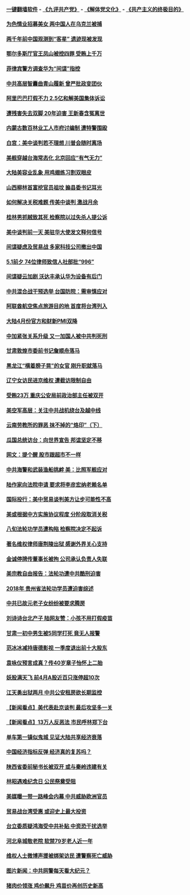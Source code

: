 #### [一键翻墙软件](https://github.com/gfw-breaker/nogfw/blob/master/README.md?t=04302138) -  [《九评共产党》](https://github.com/gfw-breaker/9ping.md?t=04302138) - [《解体党文化》](https://github.com/gfw-breaker/jtdwh.md?t=04302138) - [《共产主义的终极目的》](https://github.com/gfw-breaker/gczydzjmd.md?t=04302138)

#### [为色情业招募美女 两中国人在乌克兰被捕](../pages/nsc413/n11225138.md?t=04302138) 

#### [两千年前中国观测到“客星” 遗迹现被发现](../pages/nsc413/n11225136.md?t=04302138) 

#### [鄂尔多斯厅官王凤山被控四罪 受贿上千万](../pages/nsc413/n11225108.md?t=04302138) 

#### [菲律宾警方调查华为“间谍”指控](../pages/nsc413/n11225052.md?t=04302138) 

#### [中共高层智囊曲青山履新 曾严批政变团伙](../pages/nsc413/n11224932.md?t=04302138) 

#### [阿里巴巴打假不力 2.5亿和解美国集体诉讼](../pages/nsc413/n11224964.md?t=04302138) 

#### [遭残害失去双脚 20年迫害 王新春含冤离世](../pages/nsc413/n11223766.md?t=04302138) 

#### [内蒙古数百林业工人市府讨编制 遭特警围殴](../pages/nsc413/n11224988.md?t=04302138) 

#### [白宫：美中谈判若不理想 川普会随时离场](../pages/nsc413/n11224984.md?t=04302138) 

#### [美舰穿越台海常态化 北京回应“有气无力”](../pages/nsc413/n11224833.md?t=04302138) 

#### [大陆美容业乱象 用鸡翅练习割双眼皮](../pages/nsc413/n11224937.md?t=04302138) 

#### [山西柳林首富挖官员祖坟 搧县委书记耳光](../pages/nsc413/n11224868.md?t=04302138) 

#### [如何解决关税难题 传美中谈判 激战月余](../pages/nsc413/n11224907.md?t=04302138) 

#### [桂林男抓贼致其死 检察院以过失杀人提公诉](../pages/nsc413/n11224524.md?t=04302138) 

#### [美中谈判前一天 美驻华大使发文释何信号](../pages/nsc413/n11224773.md?t=04302138) 

#### [间谍疑虑及贸易战 多家科技公司撤出中国](../pages/nsc413/n11224753.md?t=04302138) 

#### [5.1前夕 74位律师致信人社部批“996”](../pages/nsc413/n11223338.md?t=04302138) 

#### [间谍疑云加剧 沃达丰承认华为设备有后门](../pages/nsc413/n11224659.md?t=04302138) 

#### [中共混合战干预选举 台国防院：需审慎应对](../pages/nsc413/n11224146.md?t=04302138) 


#### [阿联酋航空焦点旅游目的地 首度将台湾列入](../pages/nsc413/n11224396.md?t=04302138) 

#### [大陆4月份官方和财新PMI双降](../pages/nsc413/n11224006.md?t=04302138) 

#### [中加紧张关系升级 又一加国人被中共判死刑](../pages/nsc413/n11224222.md?t=04302138) 

#### [甘肃敦煌市委前书记詹顺舟落马](../pages/nsc413/n11224135.md?t=04302138) 

#### [黑龙江“横着膀子晃”的女官 刚升职就落马](../pages/nsc413/n11223676.md?t=04302138) 

#### [辽宁女访民进京维权 遭截访限制自由](../pages/nsc413/n11223796.md?t=04302138) 

#### [受贿23万 重庆公安局前政治部主任被双开](../pages/nsc413/n11223561.md?t=04302138) 

#### [美空军高层：关注中共战机绕台及越中线](../pages/nsc413/n11224072.md?t=04302138) 

#### [云南劳教所的罪恶 抹不掉的“烙印”（下）](../pages/nsc413/n11198969.md?t=04302138) 

#### [瓜国总统访台：向世界宣告 邦谊坚定不移](../pages/nsc413/n11223834.md?t=04302138) 

#### [网文：提个醒 股市跟超市不一样](../pages/nsc413/n11223808.md?t=04302138) 

#### [中共海警和武装渔船挑衅 美：比照军舰应对](../pages/nsc413/n11223762.md?t=04302138) 

#### [陆作家向法院申请 要求将李彦宏纳老赖名单](../pages/nsc413/n11223393.md?t=04302138) 

#### [国际投行：美中贸易谈判美方让步可能性不高](../pages/nsc413/n11223108.md?t=04302138) 

#### [美或根据中方实施协议程度 分阶段取消关税](../pages/nsc413/n11223317.md?t=04302138) 

#### [八旬法轮功学员遭构陷 检察院决定不起诉](../pages/nsc413/n11220125.md?t=04302138) 

#### [著名维权律师唐荆陵出狱 感谢外界关心支持](../pages/nsc413/n11223083.md?t=04302138) 

#### [金诚停牌传董事长被拘 公司承认负责人失联](../pages/nsc413/n11223246.md?t=04302138) 

#### [美宗教自由报告：法轮功遭中共酷刑迫害](../pages/nsc413/n11223123.md?t=04302138) 

#### [2018年 贵州省法轮功学员遭迫害综述](../pages/nsc413/n11222275.md?t=04302138) 

#### [中共已故元老子女纷纷被要求腾房](../pages/nsc413/n11222954.md?t=04302138) 

#### [刘诗诗台北产子 陆网友赞：小孩不用打假疫苗](../pages/nsc413/n11222729.md?t=04302138) 

#### [甘肃一初中男生被5同学打死 竟无人报警](../pages/nsc413/n11222919.md?t=04302138) 

#### [范冰冰减持唐德影视 一季度退出前十大股东](../pages/nsc413/n11222987.md?t=04302138) 

#### [袁咏仪预言成真？传40岁章子怡怀上二胎](../pages/nsc413/n11220290.md?t=04302138) 

#### [妖股满天飞 前4月A股近百只涨停超10次](../pages/nsc413/n11222791.md?t=04302138) 

#### [江天勇出狱两月 中共公安租房欲长期监控](../pages/nsc413/n11222889.md?t=04302138) 

#### [【新闻看点】美代表赴京谈判 最后攻坚多一关](../pages/nsc413/n11222651.md?t=04302138) 

#### [【新闻看点】13万人反恶法 市民呼林郑下台](../pages/nsc413/n11222504.md?t=04302138) 

#### [单车第一镇似鬼城 见证大陆共享经济衰落](../pages/nsc413/n11222548.md?t=04302138) 

#### [中国经济指标反弹 经济真的复苏吗？](../pages/nsc413/n11222843.md?t=04302138) 

#### [陕西省委前秘书长被双开 或与秦岭违建有关](../pages/nsc413/n11222231.md?t=04302138) 

#### [林昭遇难纪念日 公民祭奠受阻](../pages/nsc413/n11222751.md?t=04302138) 

#### [美媒曝一带一路峰会内幕 中共威胁欧洲官员](../pages/nsc413/n11222562.md?t=04302138) 

#### [贸易战台湾受惠 或迎史上最大投资](../pages/nsc413/n11222111.md?t=04302138) 

#### [台立委质疑鸿海受中共补贴 中资恐干扰选举](../pages/nsc413/n11221958.md?t=04302138) 

#### [河北阜城敬老院 软禁79岁老人近一年](../pages/nsc413/n11222609.md?t=04302138) 

#### [维权人士微博声援被绑架访民 遭警察死亡威胁](../pages/nsc413/n11222608.md?t=04302138) 

#### [图片新闻：中共网警每天看大纪元？](../pages/nsc413/n11222568.md?t=04302138) 

#### [猪肉价领涨 鸡价飙升 鸡苗价再创历史新高](../pages/nsc413/n11222276.md?t=04302138) 

